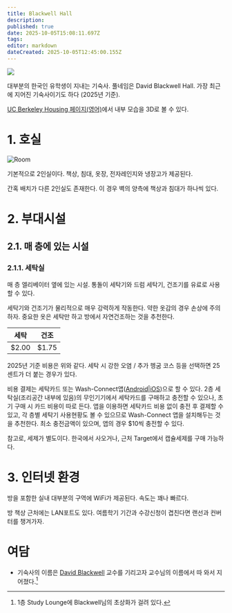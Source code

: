 ```yaml
---
title: Blackwell Hall
description: 
published: true
date: 2025-10-05T15:08:11.697Z
tags: 
editor: markdown
dateCreated: 2025-10-05T12:45:00.155Z
---
```


<img src="https://housing.berkeley.edu/wp-content/uploads/Blackwell-Exterior-750px-700x500.jpg" />

대부분의 한국인 유학생이 지내는 기숙사. 풀네임은 David Blackwell Hall.
가장 최근에 지어진 기숙사이기도 하다 (2025년 기준).

[UC Berkeley Housing 페이지(영어)](https://housing.berkeley.edu/explore-housing-options/residence-halls/blackwell-hall/)에서 내부 모습을 3D로 볼 수 있다.

# 1. 호실
![Room](https://housing.berkeley.edu/wp-content/uploads/BH-Double-Bed-Typical.jpg)

기본적으로 2인실이다. 책상, 침대, 옷장, 전자레인지와 냉장고가 제공된다.

간혹 배치가 다른 2인실도 존재한다. 이 경우 벽의 양측에 책상과 침대가 하나씩 있다.


# 2. 부대시설
## 2.1. 매 층에 있는 시설
### 2.1.1. 세탁실
매 층 엘리베이터 옆에 있는 시설. 통돌이 세탁기와 드럼 세탁기, 건조기를 유료로 사용할 수 있다.

세탁기와 건조기가 물리적으로 매우 강력하게 작동한다. 약한 옷감의 경우 손상에 주의하자. 중요한 옷은 세탁만 하고 방에서 자연건조하는 것을 추천한다.

|세탁|건조|
|---|---|
|$2.00|$1.75|

2025년 기준 비용은 위와 같다. 세탁 시 강한 오염 / 추가 헹굼 코스 등을 선택하면 25센트가 더 붙는 경우가 있다.

비용 결제는 세탁카드 또는 Wash-Connect앱([Android](https://play.google.com/store/apps/details?id=com.wash.connect)|[iOS](https://apps.apple.com/us/app/wash-connect/id1469627109))으로 할 수 있다. 2층 세탁실(조리공간 내부에 있음)의 무인기기에서 세탁카드를 구매하고 충전할 수 있으나, 초기 구매 시 카드 비용이 따로 든다. 앱을 이용하면 세탁카드 비용 없이 충전 후 결제할 수 있고, 각 층별 세탁기 사용현황도 볼 수 있으므로 Wash-Connect 앱을 설치해두는 것을 추천한다. 최소 충전금액이 있으며, 앱의 경우 $10씩 충전할 수 있다.

참고로, 세제가 별도이다. 한국에서 사오거나, 근처 Target에서 캡슐세제를 구매 가능하다.

# 3. 인터넷 환경
방을 포함한 실내 대부분의 구역에 WiFi가 제공된다. 속도는 꽤나 빠르다.

방 책상 근처에는 LAN포트도 있다. 여름학기 기간과 수강신청이 겹친다면 랜선과 컨버터를 챙겨가자.


# 여담

-   기숙사의 이름은 [David Blackwell](https://en.wikipedia.org/wiki/David_Blackwell) 교수를 기리고자 교수님의 이름에서 따 와서 지어졌다.[^1]

[^1]: 1층 Study Lounge에 Blackwell님의 초상화가 걸려 있다.